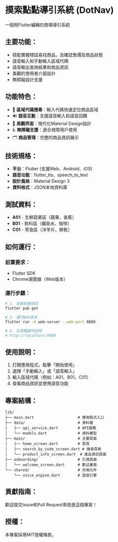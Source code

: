 # 摸索點點導引系統 (DotNav)

一個用Flutter編輯的商場導引系統

## 主要功能：
- 搭配實體標誌尋找商品，及確認售價及商品狀態
- 語音輸入和手動輸入區域代碼
- 語音輸出查詢結果和商品資訊
- 美觀的使用者介面設計
- 無障礙設計支援

## 功能特色：
- 🎯 **區域代碼搜尋**：輸入代碼快速定位商品區域
- 🔊 **語音互動**：支援語音輸入和語音回饋
- 📱 **美觀界面**：現代化Material Design設計
- ♿ **無障礙支援**：適合視障用戶使用
- 🗂️ **商品管理**：完整的商品資訊展示

## 技術規格：
- **平台**：Flutter (支援Web、Android、iOS)
- **語音功能**：flutter_tts、speech_to_text
- **設計風格**：Material Design 3
- **資料格式**：JSON本地資料庫

## 測試資料：
- **A01** - 生鮮蔬果區（蘋果、香蕉）
- **B01** - 飲料區（礦泉水、咖啡）
- **C01** - 零食區（洋芋片、餅乾）

## 如何運行：

### 前置要求：
- Flutter SDK
- Chrome瀏覽器（Web版本）

### 運行步驟：
```bash
# 1. 安裝依賴項目
flutter pub get

# 2. 運行Web版本
flutter run -d web-server --web-port 8080

# 3. 在瀏覽器中訪問
# http://localhost:8080
```

## 使用說明：
1. 打開應用程式，點擊「開始使用」
2. 選擇「手動輸入」或「語音輸入」
3. 輸入區域代碼（例如：A01、B01、C01）
4. 查看商品資訊並使用語音功能

## 專案結構：
```
lib/
├── main.dart                    # 應用程式入口
├── data/                        # 資料層
│   ├── api_service.dart         # API服務
│   └── models.dart              # 資料模型
├── main/                        # 主要頁面
│   ├── home_screen.dart         # 首頁
│   ├── search_by_code_screen.dart # 搜尋頁面
│   └── product_info_screen.dart  # 產品資訊頁面
├── onboarding/                  # 引導頁面
│   └── welcome_screen.dart      # 歡迎畫面
└── shared/                      # 共用元件
    └── voice_engine.dart        # 語音引擎
```

## 貢獻指南：
歡迎提交Issue和Pull Request來改進這個專案！

## 授權：
本專案採用MIT授權條款。
